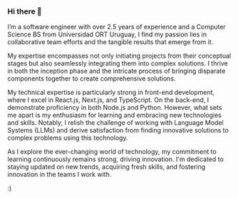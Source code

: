 ### Hi there 👋

I’m a software engineer with over 2.5 years of experience and a Computer Science BS from Universidad ORT Uruguay, I find my passion lies in collaborative team efforts and the tangible results that emerge from it.

My expertise encompasses not only initiating projects from their conceptual stages but also seamlessly integrating them into complex solutions. I thrive in both the inception phase and the intricate process of bringing disparate components together to create comprehensive solutions.

My technical expertise is particularly strong in front-end development, where I excel in React.js, Next.js, and TypeScript. On the back-end, I demonstrate proficiency in both Node.js and Python. However, what sets me apart is my enthusiasm for learning and embracing new technologies and skills. Notably, I relish the challenge of working with Language Model Systems (LLMs) and derive satisfaction from finding innovative solutions to complex problems using this technology.

As I explore the ever-changing world of technology, my commitment to learning continuously remains strong, driving innovation. I'm dedicated to staying updated on new trends, acquiring fresh skills, and fostering innovation in the teams I work with.

:)
